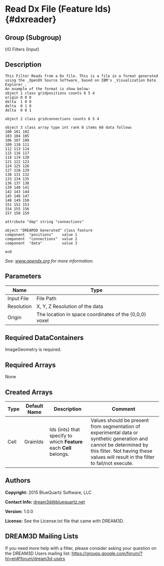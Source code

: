 Read Dx File (Feature Ids) {#dxreader}
======
## Group (Subgroup) ##
I/O Filters (Input)

## Description ##

~~~~~~~~~~~~~~~
This Filter Reads from a Dx file. This is a file in a format generated using the _OpenDX Source Software_ based on IBM's _Visualization Data Explorer_. 
An example of the format is show below:
object 1 class gridpositions counts 6 5 4
origin 0 0 0
delta  1 0 0
delta  0 1 0
delta  0 0 1

object 2 class gridconnections counts 6 5 4

object 3 class array type int rank 0 items 60 data follows
100 101 102 
103 104 105 
106 107 108 
109 110 111 
112 113 114 
115 116 117 
118 119 120 
121 122 123 
124 125 126 
127 128 129 
130 131 132 
133 134 135 
136 137 138 
139 140 141 
142 143 144 
145 146 147 
148 149 150 
151 152 153 
154 155 156 
157 158 159 

attribute "dep" string "connections"

object "DREAM3D Generated" class feature
component  "positions"    value 1
component  "connections"  value 2
component  "data"         value 3

end
~~~~~~~~~~~~~~~

_See: www.opendx.org for more information._


## Parameters ##

| Name | Type |
|------|------|
| Input File | File Path |
| Resolution | X, Y, Z Resolution of the data |
| Origin     | The location in space coordinates of the (0,0,0) voxel |

## Required DataContainers ##

ImageGeometry is required.

## Required Arrays ##

None

## Created Arrays ##

| Type | Default Name | Description | Comment |
|------|--------------|-------------|---------|
| Cell | GrainIds | Ids (ints) that specify to which **Feature** each **Cell** belongs. | Values should be present from segmentation of experimental data or synthetic generation and cannot be determined by this filter. Not having these values will result in the filter to fail/not execute. |



## Authors ##

**Copyright:** 2015 BlueQuartz Software, LLC

**Contact Info:** dream3d@bluequartz.net

**Version:** 1.0.0

**License:**  See the License.txt file that came with DREAM3D.




## DREAM3D Mailing Lists ##

If you need more help with a filter, please consider asking your question on the DREAM3D Users mailing list:
https://groups.google.com/forum/?hl=en#!forum/dream3d-users


